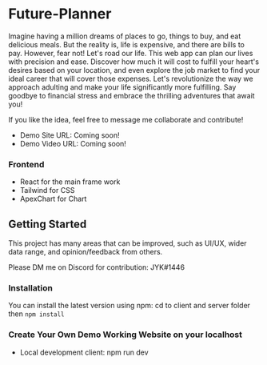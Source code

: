 # Future-Planner

Imagine having a million dreams of places to go, things to buy, and eat delicious meals. But the reality is, life is expensive, and there are bills to pay. However, fear not! Let's road our life. This web app can plan our lives with precision and ease. Discover how much it will cost to fulfill your heart's desires based on your location, and even explore the job market to find your ideal career that will cover those expenses. Let's revolutionize the way we approach adulting and make your life significantly more fulfilling. Say goodbye to financial stress and embrace the thrilling adventures that await you!

If you like the idea, feel free to message me collaborate and contribute!

- Demo Site URL: Coming soon!
- Demo Video URL: Coming soon!

### Frontend

- React for the main frame work
- Tailwind for CSS
- ApexChart for Chart

## Getting Started

This project has many areas that can be improved, such as UI/UX, wider data range, and opinion/feedback from others.

Please DM me on Discord for contribution: JYK#1446

### Installation

You can install the latest version using npm:
cd to client and server folder then
`npm install`

### Create Your Own Demo Working Website on your localhost

- Local development client:
  npm run dev
